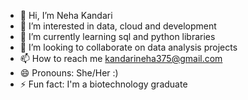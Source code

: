 - 👋 Hi, I’m Neha Kandari
- 👀 I’m interested in data, cloud and development 
- 🌱 I’m currently learning sql and python libraries
- 💞️ I’m looking to collaborate on data analysis projects
- 📫 How to reach me kandarineha375@gmail.com
- 😄 Pronouns: She/Her :)
- ⚡ Fun fact: I'm a biotechnology graduate 

<!---
neha98k/neha98k is a ✨ special ✨ repository because its `README.md` (this file) appears on your GitHub profile.
You can click the Preview link to take a look at your changes.
--->
